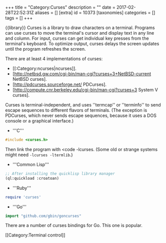 +++
title = "Category:Curses"
description = ""
date = 2017-02-28T22:52:31Z
aliases = []
[extra]
id = 10373
[taxonomies]
categories = []
tags = []
+++

{{library}}
Curses is a library to draw characters on a terminal. Programs can use curses to move the terminal's cursor and display text in any line and column. For input, curses can get individual key presses from the terminal's keyboard. To optimize output, curses delays the screen updates until the program refreshes the screen.

There are at least 4 implementations of curses:

* [[:Category:ncurses|ncurses]].
* [http://netbsd.gw.com/cgi-bin/man-cgi?curses+3+NetBSD-current NetBSD curses].
* [http://pdcurses.sourceforge.net/ PDCurses].
* [http://compute.cnr.berkeley.edu/cgi-bin/man-cgi?curses+3 System V curses].

Curses is terminal-independent, and uses ''termcap'' or ''terminfo'' to send escape sequences to different flavors of terminals. (The exception is PDCurses, which never sends escape sequences, because it uses a DOS console or a graphical interface.)

* '''C'''
```c
#include <curses.h>
```
 Then link the program with <code
-lcurses</code>. (Some old or strange systems might need <code>-lcurses -ltermlib</code>.)

* '''Common Lisp'''
```lisp
;; After installing the quicklisp library manager
(ql:quickload :croatoan)
```


* '''Ruby'''
```ruby
require 'curses'
```


* '''Go'''
```go
import "github.com/gbin/goncurses"
```
There are a number of curses bindings for Go.  This one is  popular.

[[Category:Terminal control]]
